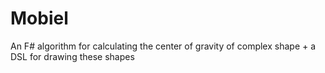 # Mobiel
An F# algorithm for calculating the center of gravity of complex shape + a DSL for drawing these shapes
